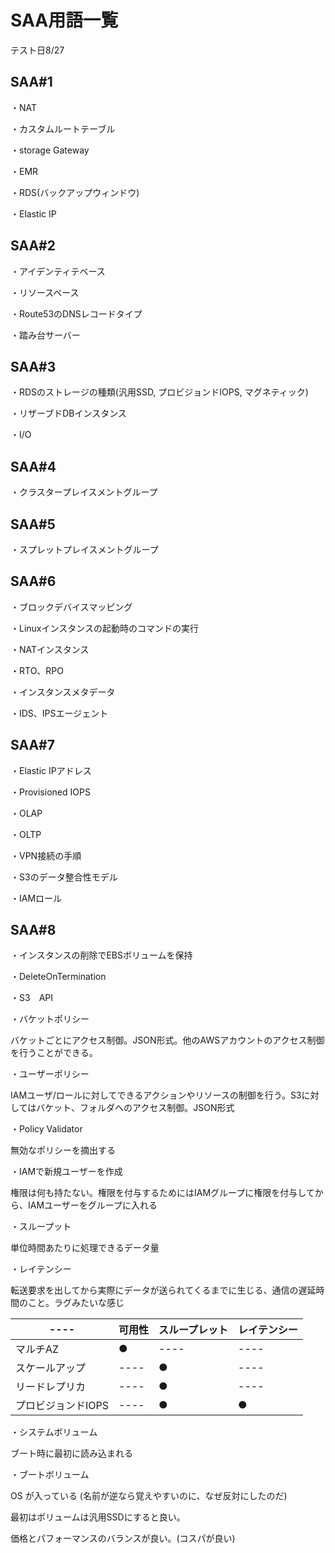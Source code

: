 # SAA用語一覧

テスト日8/27

## SAA#1
・NAT

・カスタムルートテーブル

・storage Gateway

・EMR

・RDS(バックアップウィンドウ)

・Elastic IP

## SAA#2

・アイデンティテベース

・リソースベース

・Route53のDNSレコードタイプ

・踏み台サーバー

## SAA#3

・RDSのストレージの種類(汎用SSD, プロビジョンドIOPS, マグネティック)

・リザーブドDBインスタンス

・I/O

## SAA#4

・クラスタープレイスメントグループ

## SAA#5

・スプレットプレイスメントグループ


## SAA#6 

・ブロックデバイスマッピング

・Linuxインスタンスの起動時のコマンドの実行

・NATインスタンス

・RTO、RPO

・インスタンスメタデータ

・IDS、IPSエージェント


## SAA#7

・Elastic IPアドレス

・Provisioned IOPS

・OLAP

・OLTP

・VPN接続の手順

・S3のデータ整合性モデル

・IAMロール


## SAA#8

・インスタンスの削除でEBSボリュームを保持

・DeleteOnTermination

・S3　API

・バケットポリシー

バケットごとにアクセス制御。JSON形式。他のAWSアカウントのアクセス制御を行うことができる。

・ユーザーポリシー

IAMユーザ/ロールに対してできるアクションやリソースの制御を行う。S3に対してはバケット、フォルダへのアクセス制御。JSON形式

・Policy Validator

無効なポリシーを摘出する

・IAMで新規ユーザーを作成

権限は何も持たない。権限を付与するためにはIAMグループに権限を付与してから、IAMユーザーをグループに入れる

・スループット

単位時間あたりに処理できるデータ量

・レイテンシー

転送要求を出してから実際にデータが送られてくるまでに生じる、通信の遅延時間のこと。ラグみたいな感じ

|  ----  |  可用性  |  スループレット  |  レイテンシー  |
|  ----  |  ----  |  ----  |  ----  |
|  マルチAZ  |  ●  |  ----  |  ----  |
|  スケールアップ  |  ----  |  ●  |  ----  |
|  リードレプリカ  |  ----  |  ●  |  ----  |
|  プロビジョンドIOPS  |  ----  |  ●  |  ●  |

・システムボリューム

ブート時に最初に読み込まれる

・ブートボリューム

OS が入っている  (名前が逆なら覚えやすいのに、なぜ反対にしたのだ)

最初はボリュームは汎用SSDにすると良い。

価格とパフォーマンスのバランスが良い。(コスパが良い)


















